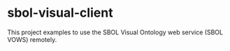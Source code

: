 # sbol-visual-client
This project examples to use the SBOL Visual Ontology web service (SBOL VOWS) remotely.
